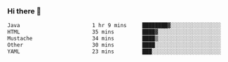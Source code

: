 ### Hi there 👋

<!--START_SECTION:waka-->

```txt
Java                       1 hr 9 mins     ████████▓░░░░░░░░░░░░░░░░   35.23 %
HTML                       35 mins         ████▓░░░░░░░░░░░░░░░░░░░░   18.27 %
Mustache                   34 mins         ████▒░░░░░░░░░░░░░░░░░░░░   17.83 %
Other                      30 mins         ████░░░░░░░░░░░░░░░░░░░░░   15.49 %
YAML                       23 mins         ███░░░░░░░░░░░░░░░░░░░░░░   12.02 %
```

<!--END_SECTION:waka-->

<!--
**jerry-shao/jerry-shao** is a ✨ _special_ ✨ repository because its `README.md` (this file) appears on your GitHub profile.

Here are some ideas to get you started:

- 🔭 I’m currently working on ...
- 🌱 I’m currently learning ...
- 👯 I’m looking to collaborate on ...
- 🤔 I’m looking for help with ...
- 💬 Ask me about ...
- 📫 How to reach me: ...
- 😄 Pronouns: ...
- ⚡ Fun fact: ...
-->
